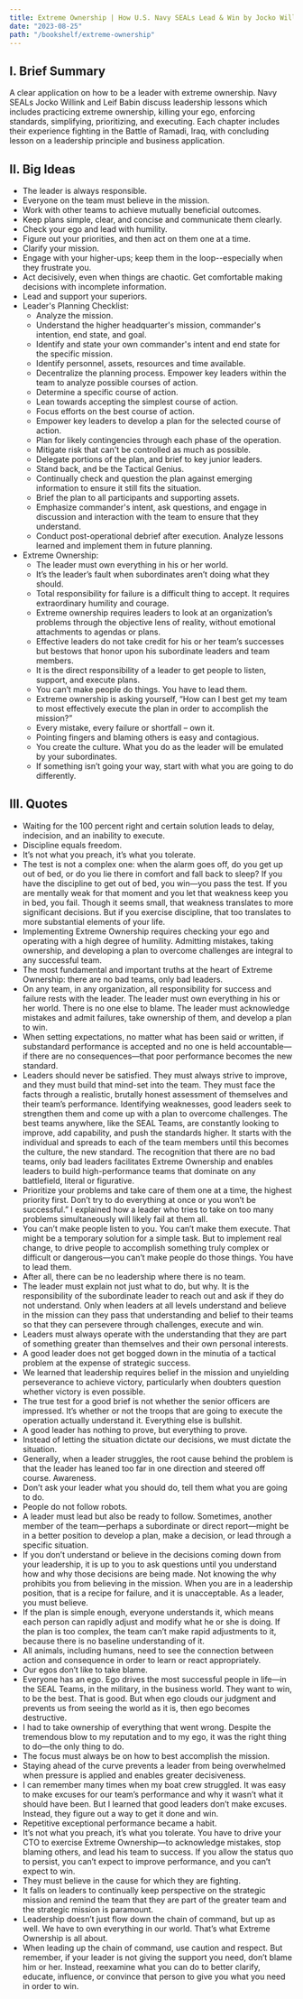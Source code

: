 ```yaml
---
title: Extreme Ownership | How U.S. Navy SEALs Lead & Win by Jocko Willink and Leif Babin
date: "2023-08-25"
path: "/bookshelf/extreme-ownership"
---
```


## I. Brief Summary
A clear application on how to be a leader with extreme ownership. Navy SEALs Jocko Willink and Leif Babin discuss leadership lessons which includes practicing extreme ownership, killing your ego, enforcing standards, simplifying, prioritizing, and executing. Each chapter includes their experience fighting in the Battle of Ramadi, Iraq, with concluding lesson on a leadership principle and business application.

## II. Big Ideas
- The leader is always responsible.
- Everyone on the team must believe in the mission.
- Work with other teams to achieve mutually beneficial outcomes.
- Keep plans simple, clear, and concise and communicate them clearly.
- Check your ego and lead with humility.
- Figure out your priorities, and then act on them one at a time.
- Clarify your mission.
- Engage with your higher-ups; keep them in the loop--especially when they frustrate you.
- Act decisively, even when things are chaotic. Get comfortable making decisions with incomplete information.
- Lead and support your superiors.
- Leader's Planning Checklist: 
    - Analyze the mission.
    - Understand the higher headquarter's mission, commander's intention, end state, and goal.
    - Identify and state your own commander's intent and end state for the specific mission.
    - Identify personnel, assets, resources and time available. 
    - Decentralize the planning process. Empower key leaders within the team to analyze possible courses of action. 
    - Determine a specific course of action. 
    - Lean towards accepting the simplest course of action. 
    - Focus efforts on the best course of action. 
    - Empower key leaders to develop a plan for the selected course of action. 
    - Plan for likely contingencies through each phase of the operation. 
    - Mitigate risk that can't be controlled as much as possible. 
    - Delegate portions of the plan, and brief to key junior leaders. 
    - Stand back, and be the Tactical Genius. 
    - Continually check and question the plan against emerging information to ensure it still fits the situation. 
    - Brief the plan to all participants and supporting assets. 
    - Emphasize commander's intent, ask questions, and engage in discussion and interaction with the team to ensure that they understand. 
    - Conduct post-operational debrief after execution. Analyze lessons learned and implement them in future planning.
- Extreme Ownership:
    - The leader must own everything in his or her world.
    - It’s the leader’s fault when subordinates aren’t doing what they should.
    - Total responsibility for failure is a difficult thing to accept. It requires extraordinary humility and courage.
    - Extreme ownership requires leaders to look at an organization’s problems through the objective lens of reality, without emotional attachments to agendas or plans.
    - Effective leaders do not take credit for his or her team’s successes but bestows that honor upon his subordinate leaders and team members.
    - It is the direct responsibility of a leader to get people to listen, support, and execute plans.
    - You can’t make people do things. You have to lead them.
    - Extreme ownership is asking yourself, “How can I best get my team to most effectively execute the plan in order to accomplish the mission?”
    - Every mistake, every failure or shortfall – own it.
    - Pointing fingers and blaming others is easy and contagious.
    - You create the culture. What you do as the leader will be emulated by your subordinates.
    - If something isn’t going your way, start with what you are going to do differently.

## III. Quotes
- Waiting for the 100 percent right and certain solution leads to delay, indecision, and an inability to execute.
- Discipline equals freedom.
- It’s not what you preach, it’s what you tolerate.
- The test is not a complex one: when the alarm goes off, do you get up out of bed, or do you lie there in comfort and fall back to sleep? If you have the discipline to get out of bed, you win—you pass the test. If you are mentally weak for that moment and you let that weakness keep you in bed, you fail. Though it seems small, that weakness translates to more significant decisions. But if you exercise discipline, that too translates to more substantial elements of your life.
- Implementing Extreme Ownership requires checking your ego and operating with a high degree of humility. Admitting mistakes, taking ownership, and developing a plan to overcome challenges are integral to any successful team.
- The most fundamental and important truths at the heart of Extreme Ownership: there are no bad teams, only bad leaders.
- On any team, in any organization, all responsibility for success and failure rests with the leader. The leader must own everything in his or her world. There is no one else to blame. The leader must acknowledge mistakes and admit failures, take ownership of them, and develop a plan to win.
- When setting expectations, no matter what has been said or written, if substandard performance is accepted and no one is held accountable—if there are no consequences—that poor performance becomes the new standard.
- Leaders should never be satisfied. They must always strive to improve, and they must build that mind-set into the team. They must face the facts through a realistic, brutally honest assessment of themselves and their team’s performance. Identifying weaknesses, good leaders seek to strengthen them and come up with a plan to overcome challenges. The best teams anywhere, like the SEAL Teams, are constantly looking to improve, add capability, and push the standards higher. It starts with the individual and spreads to each of the team members until this becomes the culture, the new standard. The recognition that there are no bad teams, only bad leaders facilitates Extreme Ownership and enables leaders to build high-performance teams that dominate on any battlefield, literal or figurative.
- Prioritize your problems and take care of them one at a time, the highest priority first. Don’t try to do everything at once or you won’t be successful.” I explained how a leader who tries to take on too many problems simultaneously will likely fail at them all.
- You can’t make people listen to you. You can’t make them execute. That might be a temporary solution for a simple task. But to implement real change, to drive people to accomplish something truly complex or difficult or dangerous—you can’t make people do those things. You have to lead them.
- After all, there can be no leadership where there is no team.
- The leader must explain not just what to do, but why. It is the responsibility of the subordinate leader to reach out and ask if they do not understand. Only when leaders at all levels understand and believe in the mission can they pass that understanding and belief to their teams so that they can persevere through challenges, execute and win.
- Leaders must always operate with the understanding that they are part of something greater than themselves and their own personal interests.
- A good leader does not get bogged down in the minutia of a tactical problem at the expense of strategic success.
- We learned that leadership requires belief in the mission and unyielding perseverance to achieve victory, particularly when doubters question whether victory is even possible.
- The true test for a good brief is not whether the senior officers are impressed. It’s whether or not the troops that are going to execute the operation actually understand it. Everything else is bullshit.
- A good leader has nothing to prove, but everything to prove.
- Instead of letting the situation dictate our decisions, we must dictate the situation.
- Generally, when a leader struggles, the root cause behind the problem is that the leader has leaned too far in one direction and steered off course. Awareness.
- Don’t ask your leader what you should do, tell them what you are going to do.
- People do not follow robots.
- A leader must lead but also be ready to follow. Sometimes, another member of the team—perhaps a subordinate or direct report—might be in a better position to develop a plan, make a decision, or lead through a specific situation.
- If you don’t understand or believe in the decisions coming down from your leadership, it is up to you to ask questions until you understand how and why those decisions are being made. Not knowing the why prohibits you from believing in the mission. When you are in a leadership position, that is a recipe for failure, and it is unacceptable. As a leader, you must believe.
- If the plan is simple enough, everyone understands it, which means each person can rapidly adjust and modify what he or she is doing. If the plan is too complex, the team can’t make rapid adjustments to it, because there is no baseline understanding of it.
- All animals, including humans, need to see the connection between action and consequence in order to learn or react appropriately.
- Our egos don’t like to take blame.
- Everyone has an ego. Ego drives the most successful people in life—in the SEAL Teams, in the military, in the business world. They want to win, to be the best. That is good. But when ego clouds our judgment and prevents us from seeing the world as it is, then ego becomes destructive. 
- I had to take ownership of everything that went wrong. Despite the tremendous blow to my reputation and to my ego, it was the right thing to do—the only thing to do.
- The focus must always be on how to best accomplish the mission.
- Staying ahead of the curve prevents a leader from being overwhelmed when pressure is applied and enables greater decisiveness.
- I can remember many times when my boat crew struggled. It was easy to make excuses for our team’s performance and why it wasn’t what it should have been. But I learned that good leaders don’t make excuses. Instead, they figure out a way to get it done and win.
- Repetitive exceptional performance became a habit.
- It’s not what you preach, it’s what you tolerate. You have to drive your CTO to exercise Extreme Ownership—to acknowledge mistakes, stop blaming others, and lead his team to success. If you allow the status quo to persist, you can’t expect to improve performance, and you can’t expect to win.
- They must believe in the cause for which they are fighting.
- It falls on leaders to continually keep perspective on the strategic mission and remind the team that they are part of the greater team and the strategic mission is paramount.
- Leadership doesn’t just flow down the chain of command, but up as well. We have to own everything in our world. That’s what Extreme Ownership is all about.
- When leading up the chain of command, use caution and respect. But remember, if your leader is not giving the support you need, don’t blame him or her. Instead, reexamine what you can do to better clarify, educate, influence, or convince that person to give you what you need in order to win.